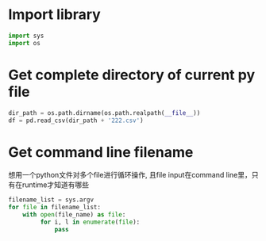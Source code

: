 # Import library
```py
import sys
import os
```

# Get complete directory of current py file
```py
dir_path = os.path.dirname(os.path.realpath(__file__))
df = pd.read_csv(dir_path + '222.csv')
```

# Get command line filename
想用一个python文件对多个file进行循环操作, 且file input在command line里，只有在runtime才知道有哪些
```py
filename_list = sys.argv
for file in filename_list:
    with open(file_name) as file:
         for i, l in enumerate(file):
             pass
```


